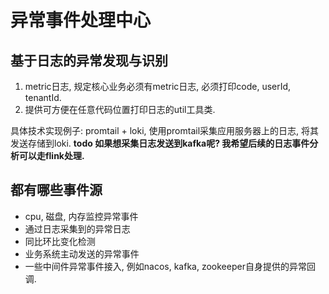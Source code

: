 # 异常事件处理中心


## 基于日志的异常发现与识别

1. metric日志, 规定核心业务必须有metric日志, 必须打印code, userId, tenantId.
2. 提供可方便在任意代码位置打印日志的util工具类.

具体技术实现例子: 
promtail + loki, 使用promtail采集应用服务器上的日志, 将其发送存储到loki. **todo 如果想采集日志发送到kafka呢? 我希望后续的日志事件分析可以走flink处理.**



## 都有哪些事件源

- cpu, 磁盘, 内存监控异常事件
- 通过日志采集到的异常日志
- 同比环比变化检测
- 业务系统主动发送的异常事件
- 一些中间件异常事件接入, 例如nacos, kafka, zookeeper自身提供的异常回调.



